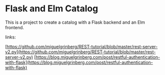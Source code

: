 # Flask and Elm Catalog

This is a project to create a catalog with a Flask backend and an Elm frontend.

links:

[https://github.com/miguelgrinberg/REST-tutorial/blob/master/rest-server-v2.py](https://github.com/miguelgrinberg/REST-tutorial/blob/master/rest-server-v2.py)
[https://blog.miguelgrinberg.com/post/restful-authentication-with-flask](https://blog.miguelgrinberg.com/post/restful-authentication-with-flask)
